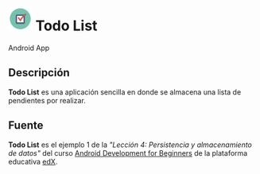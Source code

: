 # ![alt-text][logo] Todo List

Android App

## Descripción

**Todo List** es una aplicación sencilla en donde se almacena una lista de pendientes por realizar.

## Fuente
 
**Todo List** es el ejemplo 1 de la _"Lección 4: Persistencia y almacenamiento de datos"_ del curso [Android Development for Beginners](https://courses.edx.org/courses/course-v1:GalileoX+CAAD002X+1T2017/info) de la plataforma educativa [edX](https://www.edx.org/).
                                                                                          
[logo]: https://github.com/ShellCore/TodoList/raw/master/app/src/main/res/mipmap-mdpi/ic_launcher.png "Weather App Logo"
